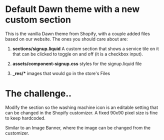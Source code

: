 # Default Dawn theme with a new custom section

This is the vanilla Dawn theme from Shopify, with a couple added files based on our website. The ones you should care about are:

1. **sections/signup.liquid** A custom section that shows a service tile on it that can be clicked to toggle on and off (it is a checkbox input).

2. **assets/component-signup.css** styles for the signup.liquid file

3. **_res/\*** images that would go in the store's Files

# The challenge..

Modify the section so the washing machine icon is an editable setting that can be changed in the Shopify customizer.  A fixed 90x90 pixel size is fine to keep hardcoded.

Similar to an Image Banner, where the image can be changed from the customizer.